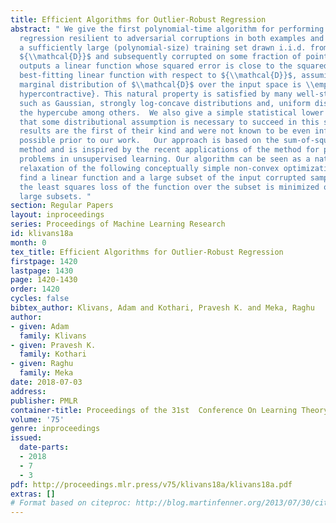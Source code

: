 ```yaml
---
title: Efficient Algorithms for Outlier-Robust Regression
abstract: " We give the first polynomial-time algorithm for performing linear or polynomial
  regression resilient to adversarial corruptions in both examples and labels. Given
  a sufficiently large (polynomial-size) training set drawn i.i.d. from distribution
  ${\\mathcal{D}}$ and subsequently corrupted on some fraction of points, our algorithm
  outputs a linear function whose squared error is close to the squared error of the
  best-fitting linear function with respect to ${\\mathcal{D}}$, assuming that the
  marginal distribution of $\\mathcal{D}$ over the input space is \\emph{certifiably
  hypercontractive}. This natural property is satisfied by many well-studied distributions
  such as Gaussian, strongly log-concave distributions and, uniform distribution on
  the hypercube among others.  We also give a simple statistical lower bound showing
  that some distributional assumption is necessary to succeed in this setting.  These
  results are the first of their kind and were not known to be even information-theoretically
  possible prior to our work.   Our approach is based on the sum-of-squares (SoS)
  method and is inspired by the recent applications of the method for parameter recovery
  problems in unsupervised learning. Our algorithm can be seen as a natural convex
  relaxation of the following conceptually simple non-convex optimization problem:
  find a linear function and a large subset of the input corrupted sample such that
  the least squares loss of the function over the subset is minimized over all possible
  large subsets. "
section: Regular Papers
layout: inproceedings
series: Proceedings of Machine Learning Research
id: klivans18a
month: 0
tex_title: Efficient Algorithms for Outlier-Robust Regression
firstpage: 1420
lastpage: 1430
page: 1420-1430
order: 1420
cycles: false
bibtex_author: Klivans, Adam and Kothari, Pravesh K. and Meka, Raghu
author:
- given: Adam
  family: Klivans
- given: Pravesh K.
  family: Kothari
- given: Raghu
  family: Meka
date: 2018-07-03
address: 
publisher: PMLR
container-title: Proceedings of the 31st  Conference On Learning Theory
volume: '75'
genre: inproceedings
issued:
  date-parts:
  - 2018
  - 7
  - 3
pdf: http://proceedings.mlr.press/v75/klivans18a/klivans18a.pdf
extras: []
# Format based on citeproc: http://blog.martinfenner.org/2013/07/30/citeproc-yaml-for-bibliographies/
---
```

